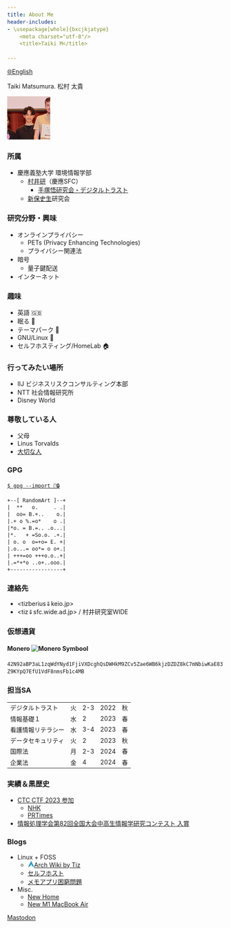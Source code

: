 ```yaml
---
title: About Me
header-includes:
- \usepackage[whole]{bxcjkjatype}
	<meta charset="utf-8"/>
	<title>Taiki M</title>

---
```

 [🌐English](pages/index_en.html)

Taiki Matsumura. 松村 太貴


<img src="img/me.jpg" alt="A picture of myself" title="my pic" height="100"/>


### 所属
- 慶應義塾大学 環境情報学部
	- [村井研](https://rg.sfc.keio.ac.jp)（慶應SFC）
		- [手塚悟研究会・デジタルトラスト](https://d-trust.sfc.wide.ad.jp/)
	- [新保史生](https://www.sfc.keio.ac.jp/faculty_profile/list/PM/fumio-shimpo.html)研究会

### 研究分野・興味
- オンラインプライバシー
	- PETs (Privacy Enhancing Technologies)
	- プライバシー関連法
- 暗号
	- 量子鍵配送
- インターネット

### 趣味
- 英語 🇬🇧
- 眠る 🛌 
- テーマパーク 🎡
- GNU/Linux 🐧
- セルフホスティング/HomeLab 🏠

### 行ってみたい場所
- IIJ ビジネスリスクコンサルティング本部 
- NTT 社会情報研究所
- Disney World

### 尊敬している人
- 父母
- Linus Torvalds
- [大切な人](pages/sk.html)

### GPG
[```$ gpg --import 🔑🔒```](files/tiz.gpg)
```
+--[ RandomArt ]--+
|  **   o.     . .|
|  oo= B.+..    o.|
|.+ o %.=o*    o .|
|*o. = B.=.. .o...|
|*.   + =So.o. .+.|
| o. o  o=+o= E. +|
|.o...= oo*= o o+.|
| +++=oo +++o.o..+|
|.=*+*o ..o+..ooo.|
+-----------------+
```

### 連絡先
- <tizberius⇓keio.jp>
- <tiz⇓sfc.wide.ad.jp> / 村井研究室WIDE

### 仮想通貨
#### Monero <img src='https://web.getmonero.org/press-kit/symbols/monero-symbol-480.png' alt='Monero Symbool' height='15'>
`42N92aBP3aL1zqWdYNyd1FjiVXDcghQsDWHkM9ZCv5Zae6WB6kjzDZDZ8kC7mNbiwKaE83Z9KYpQ7EfU1VdF8nmsFb1c4MB`

### 担当SA
| | | | | |
|-|-|-|-|-|
| デジタルトラスト | 火 | 2-3 | 2022 | 秋 |
| 情報基礎１ | 水 | 2 | 2023 | 春 |
| 看護情報リテラシー | 水 | 3-4 | 2023 | 春 |
| データセキュリティ | 火 | 2 | 2023 | 秋 |
| 国際法 | 月 | 2-3 | 2024 | 春 |
| 企業法 | 金 | 4 | 2024 | 春 |


### 実績＆黒歴史
* [CTC CTF 2023 参加](https://c2c-ctf-2023.cysec-lab.keio.ac.jp/)
	* [NHK](https://www3.nhk.or.jp/nhkworld/en/news/videos/20230802204704128/)
	* [PRTimes](https://prtimes.jp/story/detail/AxM08Ah0JjB)
* [情報処理学会第82回全国大会中高生情報学研究コンテスト 入賞](https://www.milive.jp/live/200301/10/)

### Blogs
* Linux + FOSS
	* <img src='img/archlinux_logo.png' alt='Archlinux logo' height='15'>[Arch Wiki by Tiz](https://tidytie.notion.site/ArchWiki-by-Tiz-64074fc5713d4300a28f84dfa7e0be0a?pvs=4)
	* [セルフホスト](pages/selfhosted.html)
	* [メモアプリ困窮問題](pages/note-taking-app.html)
* Misc.
	* [New Home](pages/newhome.html)
	* [New M1 MacBook Air](pages/m1mba.html)

<a rel="me" href="https://mastodon.social/@mazm">Mastodon</a>